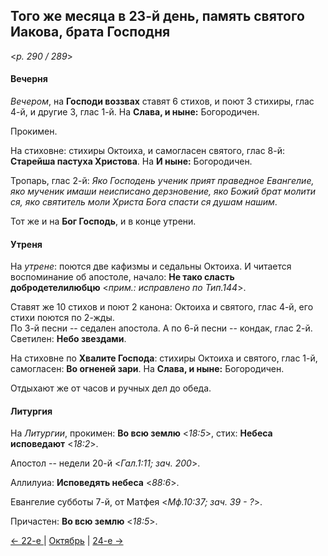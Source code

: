 
## Того же месяца в 23-й день, память святого Иакова, брата Господня

<*p. 290 / 289*>

#### Вечерня

*Вечером*, на **Господи воззвах** ставят 6 стихов, и поют 3 стихиры, глас 4-й, и другие 3, глас 1-й. 
На **Слава, и ныне:** Богородичен. 

Прокимен. 

На стиховне: стихиры Октоиха, и самогласен святого, глас 8-й: **Старейша пастуха Христова**. 
На **И ныне:** Богородичен. 

Тропарь, глас 2-й: *Яко Господень ученик прият праведное Евангелие, яко мученик имаши неисписано 
дерзновение, яко Божий брат молити ся, яко святитель моли Христа Бога спасти ся душам нашим*.  

Тот же и на **Бог Господь**, и в конце утрени. 

#### Утреня

На *утрене*: поются две кафизмы и седальны Октоиха. 
И читается воспоминание об апостоле, начало: **Не тако сласть добродетелилюбцю** <*прим.: исправлено по Тип.144*>. 

Ставят же 10 стихов и поют 2 канона: Октоиха и святого, глас 4-й, его стихи поются по 2-жды.  
По 3-й песни -- седален апостола. 
А по 6-й песни -- кондак, глас 2-й. 
Светилен: **Небо звездами**. 

На стиховне по **Хвалите Господа**: стихиры Октоиха и святого, глас 1-й, самогласен: **Во огненей зари**. 
На **Слава, и ныне:** Богородичен. 

Отдыхают же от часов и ручных дел до обеда.

#### Литургия

На *Литургии*, прокимен: **Во всю землю** <*18:5*>, стих: **Небеса исповедают** <*18:2*>. 

Апостол -- недели 20-й <*Гал.1:11; зач. 200*>. 

Аллилуиа: **Исповедять небеса** <*88:6*>. 

Евангелие субботы 7-й, от Матфея <*Мф.10:37; зач. 39 - ?*>.

Причастен: **Во всю землю** <*18:5*>.

[← 22-е ](10_22_AST.ru.md) | [Октябрь](README.md#23-й) | [24-е →](10_24_AST.ru.md)
